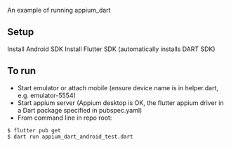 An example of running appium_dart

## Setup
Install Android SDK
Install Flutter SDK (automatically installs DART SDK)

## To run
* Start emulator or attach mobile (ensure device name is in helper.dart, e.g. emulator-5554)
* Start appium server (Appium desktop is OK, the flutter appium driver in a Dart package specified in pubspec.yaml)
* From command line in repo root:
```
$ flutter pub get
$ dart run appium_dart_android_test.dart
```
